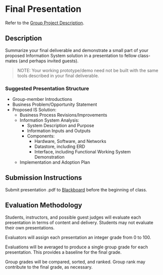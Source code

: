 # Final Presentation

Refer to the [Group Project Description](/PROJECT.md).

## Description

Summarize your final deliverable
 and demonstrate a small part of your proposed Information System solution in a presentation to fellow class-mates (and perhaps invited guests).

 > NOTE: Your working prototype/demo need not be built with the same tools described in your final deliverable.

### Suggested Presentation Structure

 + Group-member Introductions
 + Business Problem/Opportunity Statement
 + Proposed IS Solution:
   + Business Process Revisions/Improvements
   + Information System Analysis:
     + System Description and Purpose
     + Information Inputs and Outputs
     + Components:
       + Hardware, Software, and Networks
       + Datastore, including ERD
       + Interface, including Functional Working System Demonstration
   + Implementation and Adoption Plan

## Submission Instructions

Submit presentation .pdf to [Blackboard](https://blackboard.gwu.edu/webapps/assignment/uploadAssignment?content_id=_6869963_1&course_id=_260292_1&assign_group_id=&mode=cpview) before the beginning of class.

## Evaluation Methodology

Students, instructors, and possible guest judges will evaluate each presentation in terms of content and delivery. Students may not evaluate their own presentations.

Evaluators will assign each presentation an integer grade from 0 to 100.

Evaluations will be averaged to produce a single group grade for each presentation. This provides a baseline for the final grade.

Group grades will be compared, sorted, and ranked. Group rank may contribute to the final grade, as necessary.
